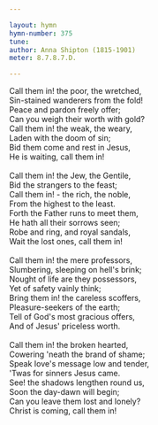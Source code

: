 ```yaml
---

layout: hymn
hymn-number: 375
tune: 
author: Anna Shipton (1815-1901)
meter: 8.7.8.7.D.

---
```

Call them in! the poor, the wretched,<br>Sin-stained wanderers from the fold!<br>Peace and pardon freely offer;<br>Can you weigh their worth with gold?<br>Call them in! the weak, the weary,<br>Laden with the doom of sin;<br>Bid them come and rest in Jesus,<br>He is waiting, call them in!<br><br>Call them in! the Jew, the Gentile,<br>Bid the strangers to the feast;<br>Call them in! - the rich, the noble,<br>From the highest to the least.<br>Forth the Father runs to meet them,<br>He hath all their sorrows seen;<br>Robe and ring, and royal sandals,<br>Wait the lost ones, call them in!<br><br>Call them in! the mere professors,<br>Slumbering, sleeping on hell's brink;<br>Nought of life are they possessors,<br>Yet of safety vainly think;<br>Bring them in! the careless scoffers,<br>Pleasure-seekers of the earth;<br>Tell of God's most gracious offers,<br>And of Jesus' priceless worth.<br><br>Call them in! the broken hearted,<br>Cowering 'neath the brand of shame;<br>Speak Iove's message low and tender,<br>'Twas for sinners Jesus came.<br>See! the shadows lengthen round us,<br>Soon the day-dawn will begin;<br>Can you leave them lost and lonely?<br>Christ is coming, call them in!<br><br><br>
